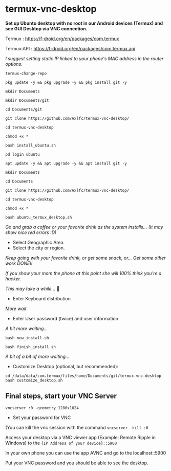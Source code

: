 # termux-vnc-desktop
**Set up Ubuntu desktop with no root in our Android devices (Termux) and see GUI Desktop via VNC connection.**

Termux : https://f-droid.org/en/packages/com.termux

Termux:API : https://f-droid.org/en/packages/com.termux.api

_I suggest setting static IP linked to your phone's MAC address in the router options._

```termux-change-repo```

```pkg update -y && pkg upgrade -y && pkg install git -y```

```mkdir Documents```

```mkdir Documents/git```

```cd Documents/git```

```git clone https://github.com/Axlfc/termux-vnc-desktop/```

```cd termux-vnc-desktop```

```chmod +x *```

```bash install_ubuntu.sh```

```pd login ubuntu```

```apt update -y && apt upgrade -y && apt install git -y```

```mkdir Documents```

```cd Documents```

```git clone https://github.com/Axlfc/termux-vnc-desktop/```

```cd termux-vnc-desktop```

```chmod +x *```

```bash ubuntu_termux_desktop.sh```

_Go and grab a coffee or your favorite drink as the system installs... (It may show nice red errors :D)_

- Select Geographic Area.
- Select the city or region.

_Keep going with your favorite drink, or get some snack, or... Get some other work DONE!!_

_If you show your mom the phone at this point she will 100% think you're a hacker._

_This may take a while..._  🥱

- Enter Keyboard distribution

_More wait_

- Enter User password (twice) and user information

_A bit more waiting..._

```bash new_install.sh```

```bash finish_install.sh```

_A bit of a bit of more waiting..._

- Customize Desktop (optional, but recommended):

```cd /data/data/com.termux/files/home/Documents/git/termux-vnc-desktop```
```bash customize_desktop.sh```

## Final steps, start your VNC Server

```vncserver :0 -geometry 1280x1024```

- Set your password for VNC

(You can kill the vnc session with the command ```vncserver -kill :0``` 

Access your desktop via a VNC viewer app (Example: Remote Ripple in Windows) to the ```{IP Address of your device}::5900```

In your own phone you can use the app AVNC and go to the localhost::5900

Put your VNC password and you should be able to see the desktop.
